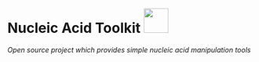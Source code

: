 # Nucleic Acid Toolkit <img src="https://github.com/anfederico/Nucleic-Acid-Toolkit/blob/master/Toolkit.png" width="50"/> 
<i>Open source project which provides simple nucleic acid manipulation tools</i>
